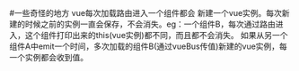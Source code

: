 #一些奇怪的地方
vue每次加载路由进入一个组件都会 新建一个vue实例。每次新建的时候之前的实例一直会保存，不会消失。eg：一个组件B，每次通过路由进入，这个组件打印出来的this(vue实例)都不同，而且都不会消失。
如果从另一个组件A中emit一个时间，多次加载的组件B(通过vueBus传值)新建的vue实例，每一个实例都会收到值。